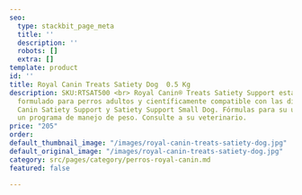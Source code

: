 ```yaml
---
seo:
  type: stackbit_page_meta
  title: ''
  description: ''
  robots: []
  extra: []
template: product
id: ''
title: Royal Canin Treats Satiety Dog  0.5 Kg
description: SKU:RTSAT500 <br> Royal Canin® Treats Satiety Support está específicamente
  formulado para perros adultos y científicamente compatible con las dietas Royal
  Canin Satiety Support y Satiety Support Small Dog. Fórmulas para su uso durante
  un programa de manejo de peso. Consulte a su veterinario.
price: "205"
order: 
default_thumbnail_image: "/images/royal-canin-treats-satiety-dog.jpg"
default_original_image: "/images/royal-canin-treats-satiety-dog.jpg"
category: src/pages/category/perros-royal-canin.md
featured: false

---
```

